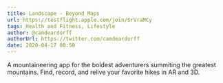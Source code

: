 ```yaml
---
title: Landscape - Beyond Maps
url: https://testflight.apple.com/join/SrVraMCy
tags: Health and Fitness, Lifestyle
author: @camdeardorff
authorUrl: https://twitter.com/camdeardorff
date: 2020-04-17 08:50
---
```


A mountaineering app for the boldest adventurers summiting the greatest mountains. Find, record, and relive your favorite hikes in AR and 3D.


